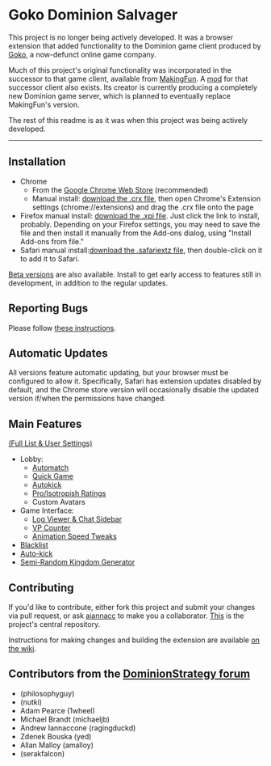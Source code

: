 Goko Dominion Salvager
======================

This project is no longer being actively developed.  It was a browser extension that added functionality to the Dominion game client produced by [Goko](http://www.gamezebo.com/2012/08/16/html5-games-get-their-own-dominion-gokocom/), a now-defunct online game company.

Much of this project's original functionality was incorporated in the successor to that game client, available from [MakingFun](playdominion.com).  A [mod](http://forum.dominionstrategy.com/index.php?topic=14009.0) for that successor client also exists.  Its creator is currently producing a completely new Dominion game server, which is planned to eventually replace MakingFun's version.

The rest of this readme is as it was when this project was being actively developed.

------------

Installation
------------
* Chrome
  * From the [Google Chrome Web Store](https://chrome.google.com/webstore/detail/goko-dominion-salvager/kaignighoceeemhinbbophdeogpnedjn?hl=en-US) (recommended)
  * Manual install: [download the .crx file](https://www.gokosalvager.com/chrome-latest-gokosalvager.crx), then open Chrome's Extension settings (chrome://extensions) and drag the .crx file onto the page
* Firefox manual install: [download the .xpi file](https://www.gokosalvager.com/firefox-latest-gokosalvager.xpi).  Just click the link to install, probably.  Depending on your Firefox settings, you may need to save the file and then install it manually from the Add-ons dialog, using "Install Add-ons from file."
* Safari manual install:[download the .safariextz file](https://www.gokosalvager.com/safari-latest-gokosalvager.safariextz), then double-click on it to add it to Safari.

[Beta versions](../../wiki/Beta-Testers) are also available.  Install to get early access to features still in development, in addition to the regular updates.

Reporting Bugs
--------------

Please follow [these instructions](../../wiki/Support#reporting-bugs).

Automatic Updates
-----------------

All versions feature automatic updating, but your browser must be configured to allow it.  Specifically, Safari has extension updates disabled by default, and the Chrome store version will occasionally disable the updated version if/when the permissions have changed.

Main Features
-------------
[(Full List & User Settings)](../../wiki/Features-&-User-Settings)
* Lobby:
  * [Automatch](../../wiki/Automatch)
  * [Quick Game](../../wiki/Features-&-User-Settings#quick-game)
  * [Autokick](../../wiki/Features-&-User-Settings#autokick)
  * [Pro/Isotropish Ratings](../../wiki/Features-&-User-Settings#lobby-ratings)
  * Custom Avatars
* Game Interface:
  * [Log Viewer & Chat Sidebar](../../wiki/Features-&-User-Settings#sidebar)
  * [VP Counter](../../wiki/Features-&-User-Settings#vp-counter)
  * [Animation Speed Tweaks](../../wiki/Features-&-User-Settings#animation-speed-tweaks)
* [Blacklist](../../wiki/Features-&-User-Settings#blacklist-settings)
* [Auto-kick](../../wiki/Features-&-User-Settings#table-settings-autokick-and-vponoff)
* [Semi-Random Kingdom Generator](../../wiki/Kingdom-Generator)


Contributing
------------
If you'd like to contribute, either fork this project and submit your changes via pull request, or ask [aiannacc](https://github.com/aiannacc) to make you a collaborator. [This](https://github.com/aiannacc/Goko-Salvager) is the project's central repository.

Instructions for making changes and building the extension are available [on the wiki](https://github.com/aiannacc/Goko-Salvager/wiki/Development).

Contributors from the [DominionStrategy forum](http://forum.dominionstrategy.com)
------------
- (philosophyguy)
- (nutki)
- Adam Pearce (1wheel)
- Michael Brandt (michaeljb)
- Andrew Iannaccone (ragingduckd)
- Zdenek Bouska (yed)
- Allan Malloy (amalloy)
- (serakfalcon)

